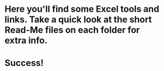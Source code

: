 # Here you'll find some Excel tools and links. Take a quick look at the short Read-Me files on each folder for extra info.
# Success!
